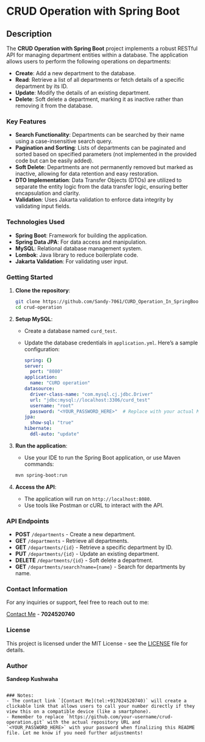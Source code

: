 # CRUD Operation with Spring Boot

## Description
The **CRUD Operation with Spring Boot** project implements a robust RESTful API for managing department entities within a database. The application allows users to perform the following operations on departments:

- **Create**: Add a new department to the database.
- **Read**: Retrieve a list of all departments or fetch details of a specific department by its ID.
- **Update**: Modify the details of an existing department.
- **Delete**: Soft delete a department, marking it as inactive rather than removing it from the database.

### Key Features
- **Search Functionality**: Departments can be searched by their name using a case-insensitive search query.
- **Pagination and Sorting**: Lists of departments can be paginated and sorted based on specified parameters (not implemented in the provided code but can be easily added).
- **Soft Delete**: Departments are not permanently removed but marked as inactive, allowing for data retention and easy restoration.
- **DTO Implementation**: Data Transfer Objects (DTOs) are utilized to separate the entity logic from the data transfer logic, ensuring better encapsulation and clarity.
- **Validation**: Uses Jakarta validation to enforce data integrity by validating input fields.

### Technologies Used
- **Spring Boot**: Framework for building the application.
- **Spring Data JPA**: For data access and manipulation.
- **MySQL**: Relational database management system.
- **Lombok**: Java library to reduce boilerplate code.
- **Jakarta Validation**: For validating user input.

### Getting Started
1. **Clone the repository**:
   ```bash
   git clone https://github.com/Sandy-7061/CURD_Operation_In_SpringBoot.git
   cd crud-operation
   ```

2. **Setup MySQL**:
   - Create a database named `curd_test`.
   - Update the database credentials in `application.yml`. Here’s a sample configuration:

     ```yaml
     spring: {}
     server:
       port: "8080"
     application:
       name: "CURD operation"
     datasource:
       driver-class-name: "com.mysql.cj.jdbc.Driver"
       url: "jdbc:mysql://localhost:3306/curd_test"
       username: "root"
       password: "<YOUR_PASSWORD_HERE>"  # Replace with your actual MySQL password
     jpa:
       show-sql: "true"
     hibernate:
       ddl-auto: "update"
     ```

3. **Run the application**:
   - Use your IDE to run the Spring Boot application, or use Maven commands:
   ```bash
   mvn spring-boot:run
   ```

4. **Access the API**:
   - The application will run on `http://localhost:8080`.
   - Use tools like Postman or cURL to interact with the API.

### API Endpoints
- **POST** `/departments` - Create a new department.
- **GET** `/departments` - Retrieve all departments.
- **GET** `/departments/{id}` - Retrieve a specific department by ID.
- **PUT** `/departments/{id}` - Update an existing department.
- **DELETE** `/departments/{id}` - Soft delete a department.
- **GET** `/departments/search?name={name}` - Search for departments by name.

### Contact Information
For any inquiries or support, feel free to reach out to me:

[Contact Me](tel:+917024520740) - **7024520740**

### License
This project is licensed under the MIT License - see the [LICENSE](LICENSE) file for details.

### Author
**Sandeep Kushwaha**
```

### Notes:
- The contact link `[Contact Me](tel:+917024520740)` will create a clickable link that allows users to call your number directly if they view this on a compatible device (like a smartphone).
- Remember to replace `https://github.com/your-username/crud-operation.git` with the actual repository URL and `<YOUR_PASSWORD_HERE>` with your password when finalizing this README file. Let me know if you need further adjustments!
